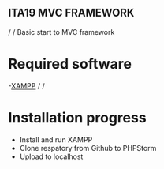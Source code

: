 ## ITA19 MVC FRAMEWORK
/                    /
Basic start to MVC framework

# Required software
-[XAMPP](https://www.apachefriends.org/index.html)
/                 /
# Installation progress
- Install and run XAMPP
- Clone respatory from Github to PHPStorm
- Upload to localhost
